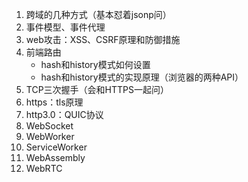 1. 跨域的几种方式（基本怼着jsonp问）
2. 事件模型、事件代理
3. web攻击：XSS、CSRF原理和防御措施
4. 前端路由
	- hash和history模式如何设置
	- hash和history模式的实现原理（浏览器的两种API）
5. TCP三次握手（会和HTTPS一起问）
6. https：tls原理
7. http3.0：QUIC协议
8. WebSocket
9. WebWorker
10. ServiceWorker
11. WebAssembly
12. WebRTC
